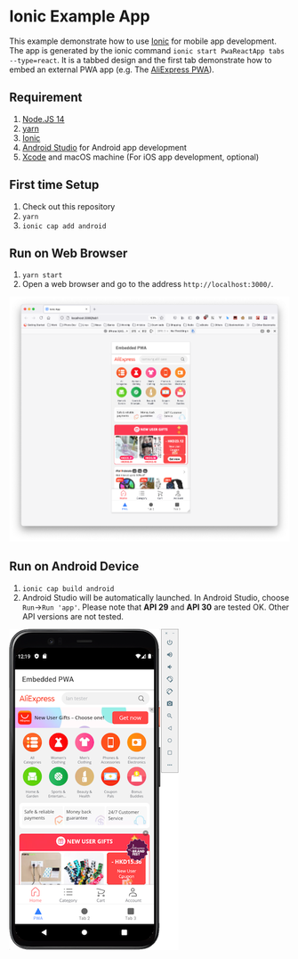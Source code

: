 # Ionic Example App

This example demonstrate how to use [Ionic](https://ionicframework.com/) for mobile app development. The app is generated by the ionic command `ionic start PwaReactApp tabs --type=react`. It is a tabbed design and the first tab demonstrate how to embed an external PWA app (e.g. The [AliExpress PWA](https://m.aliexpress.com)).

## Requirement

1. [Node.JS 14](https://nodejs.org/en/)
1. [yarn](https://yarnpkg.com/getting-started/install)
1. [Ionic](https://ionicframework.com/)
1. [Android Studio](https://developer.android.com/studio) for Android app development
1. [Xcode](https://developer.apple.com/xcode/) and macOS machine (For iOS app development, optional)

## First time Setup

1. Check out this repository
1. `yarn`
1. `ionic cap add android`

## Run on Web Browser

1. `yarn start`
1. Open a web browser and go to the address `http://localhost:3000/`.

![screenshot](docs/firefox.png)

## Run on Android Device

1. `ionic cap build android`
1. Android Studio will be automatically launched. In Android Studio, choose `Run`->`Run 'app'`. Please note that **API 29** and **API 30** are tested OK. Other API versions are not tested.

![screenshot](docs/android.png)
